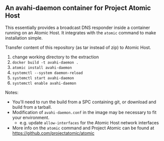 An avahi-daemon container for Project Atomic Host
---------------------------------------------------------------------

This essentially provides a broadcast DNS responder inside a container
running on an Atomic Host.  It integrates with the `atomic` command
to make installation simple.

Transfer content of this repository (as tar instead of zip) to Atomic Host.

1. change working directory to the extraction
1. `docker build -t avahi-daemon .`
1. `atomic install avahi-daemon`
1. `systemctl --system daemon-reload`
1. `systemctl start avahi-daemon`
1. `systemctl enable avahi-daemon`

Notes:
*  You'll need to run the build from a SPC containing git, or download and
   build from a tarball.
*  Modification of `avahi-daemon.conf` in the image may be necessary to
   fit your environment.
   - e.g. update `allow-interfaces` for the Atomic Host network interfaces
* More info on the `atomic` command and Project Atomic can be found at
  <https://github.com/projectatomic/atomic>
